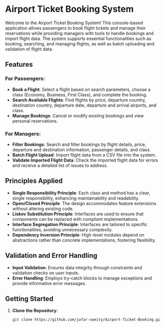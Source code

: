 # Airport Ticket Booking System

Welcome to the Airport Ticket Booking System! This console-based application allows passengers to book flight tickets and manage their reservations while providing managers with tools to handle bookings and import flight data. The system supports essential functionalities such as booking, searching, and managing flights, as well as batch uploading and validation of flight data.

## Features

### For Passengers:

- **Book a Flight**: Select a flight based on search parameters, choose a class (Economy, Business, First Class), and complete the booking.
- **Search Available Flights**: Find flights by price, departure country, destination country, departure date, departure and arrival airports, and class.
- **Manage Bookings**: Cancel or modify existing bookings and view personal reservations.

### For Managers:

- **Filter Bookings**: Search and filter bookings by flight details, price, departure and destination information, passenger details, and class.
- **Batch Flight Upload**: Import flight data from a CSV file into the system.
- **Validate Imported Flight Data**: Check the imported flight data for errors and receive a detailed list of issues to address.

## Principles Applied

- **Single Responsibility Principle**: Each class and method has a clear, single responsibility, enhancing maintainability and readability.
- **Open/Closed Principle**: The design accommodates feature extensions without altering existing code.
- **Liskov Substitution Principle**: Interfaces are used to ensure that components can be replaced with compliant implementations.
- **Interface Segregation Principle**: Interfaces are tailored to specific functionalities, avoiding unnecessary complexity.
- **Dependency Inversion Principle**: High-level modules depend on abstractions rather than concrete implementations, fostering flexibility.

## Validation and Error Handling

- **Input Validation**: Ensures data integrity through constraints and validation checks on user inputs.
- **Error Handling**: Employs try-catch blocks to manage exceptions and provide informative error messages.

## Getting Started

1. **Clone the Repository**:
   ```bash
   git clone https://github.com/jafar-sweity/Airport-Ticket-Booking.git
   ```
